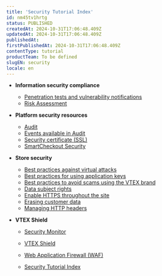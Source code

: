 ```yaml
---
title: 'Security Tutorial Index'
id: nm45tv1hrtg
status: PUBLISHED
createdAt: 2024-10-31T17:06:48.409Z
updatedAt: 2024-10-31T17:06:48.409Z
publishedAt: 
firstPublishedAt: 2024-10-31T17:06:48.409Z
contentType: tutorial
productTeam: To be defined
slugEN: security
locale: en
---
```


- **Information security compliance**

  - [Penetration tests and vulnerability notifications](en/docs/tutorial/penetration-testing-and-vulnerability-notice)
  - [Risk Assessment](en/docs/tutorial/risk-assessment)


- **Platform security resources**

  - [Audit](en/docs/tutorial/audit)
  - [Events available in Audit](en/docs/tutorial/events-available-in-audit)
  - [Security certificate (SSL)](en/docs/tutorial/security-certificate-ssl)
  - [SmartCheckout Security](en/docs/tutorial/smartcheckout-security)


- **Store security**

  - [Best practices against virtual attacks](en/docs/tutorial/best-practices-against-virtual-attacks)
  - [Best practices for using application keys](en/docs/tutorial/best-practices-application-keys)
  - [Best practices to avoid scams using the VTEX brand](en/docs/tutorial/best-practices-to-avoid-scams-using-the-vtex-brand)
  - [Data subject rights](en/docs/tutorial/data-subject-rights)
  - [Enable HTTPS throughout the site](en/docs/tutorial/enable-https-throughout-the-site)
  - [Erasing customer data](en/docs/tutorial/erasing-customer-data)
  - [Managing HTTP headers](en/docs/tutorial/managing-http-headers)


- **VTEX Shield**

  - [Security Monitor](en/docs/tutorial/security-monitor)
  - [VTEX Shield](en/docs/tutorial/vtex-shield)
  - [Web Application Firewall (WAF)](en/docs/tutorial/web-application-firewall-waf)


  - [Security Tutorial Index](en/docs/tutorial/index-en-tutorial-security)

